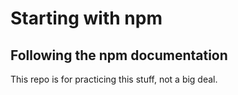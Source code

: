 # Starting with npm
## Following the npm documentation
This repo is for practicing this stuff, not a big deal.
